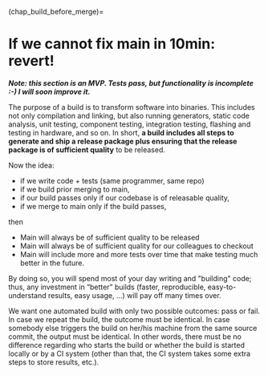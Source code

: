 (chap_build_before_merge)=
# If we cannot fix main in 10min: revert!

**_Note: this section is an MVP. Tests pass, but functionality is incomplete :-) I will soon improve it._**


The purpose of a build is to transform software into binaries. This includes not only compilation and linking, but also running generators, static code analysis, unit testing, component testing, integration testing, flashing and testing in hardware, and so on.
In short, **a build includes all steps to generate and ship a release package plus ensuring that the release package is of sufficient quality** to be released.

Now the idea:
- if we write code + tests (same programmer, same repo)
- if we build prior merging to main,
- if our build passes only if our codebase is of releasable quality,
- if we merge to main only if the build passes,

then

- Main will always be of sufficient quality to be released
- Main will always be of sufficient quality for our colleagues to checkout
- Main will include more and more tests over time that make testing much better in the future.

By doing so, you will spend most of your day writing and "building" code; thus, any investment in “better” builds (faster, reproducible, easy-to-understand results, easy usage, …) will pay off many times over.

We want one automated build with only two possible outcomes: pass or fail.
In case we repeat the build, the outcome must be identical.
In case somebody else triggers the build on her/his machine from the same source commit,  the output must be identical.
In other words, there must be no difference regarding who starts the build or whether the build is started locally or by a CI system (other than that, the CI system takes some extra steps to store results, etc.).
